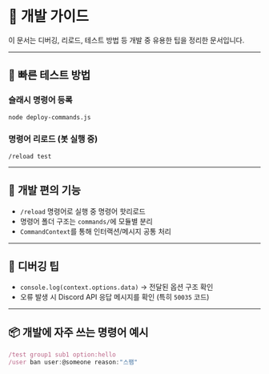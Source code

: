 # 🔧 개발 가이드

이 문서는 디버깅, 리로드, 테스트 방법 등 개발 중 유용한 팁을 정리한 문서입니다.

---

## 🧪 빠른 테스트 방법

### 슬래시 명령어 등록
```bash
node deploy-commands.js
```

### 명령어 리로드 (봇 실행 중)
```
/reload test
```

---

## 🧰 개발 편의 기능

- `/reload` 명령어로 실행 중 명령어 핫리로드
- 명령어 폴더 구조는 `commands/`에 모듈별 분리
- `CommandContext`를 통해 인터랙션/메시지 공통 처리

---

## 🐛 디버깅 팁

- `console.log(context.options.data)` → 전달된 옵션 구조 확인
- 오류 발생 시 Discord API 응답 메시지를 확인 (특히 `50035` 코드)

---

## 📦 개발에 자주 쓰는 명령어 예시

```js
/test group1 sub1 option:hello
/user ban user:@someone reason:"스팸"
```
